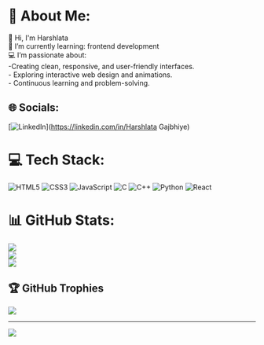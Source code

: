 # 💫 About Me:
   👋 Hi, I'm Harshlata<br>🌱 I’m currently learning:  frontend development<br>💻 I’m passionate about:<br>  -Creating clean, responsive, and user-friendly interfaces.  <br>  - Exploring interactive web design and animations.  <br>  - Continuous learning and problem-solving. <br>  


## 🌐 Socials:
[![LinkedIn](https://img.shields.io/badge/LinkedIn-%230077B5.svg?logo=linkedin&logoColor=white)](https://linkedin.com/in/Harshlata Gajbhiye) 

# 💻 Tech Stack:
![HTML5](https://img.shields.io/badge/html5-%23E34F26.svg?style=for-the-badge&logo=html5&logoColor=white) ![CSS3](https://img.shields.io/badge/css3-%231572B6.svg?style=for-the-badge&logo=css3&logoColor=white) ![JavaScript](https://img.shields.io/badge/javascript-%23323330.svg?style=for-the-badge&logo=javascript&logoColor=%23F7DF1E) ![C](https://img.shields.io/badge/c-%2300599C.svg?style=for-the-badge&logo=c&logoColor=white) ![C++](https://img.shields.io/badge/c++-%2300599C.svg?style=for-the-badge&logo=c%2B%2B&logoColor=white) ![Python](https://img.shields.io/badge/python-3670A0?style=for-the-badge&logo=python&logoColor=ffdd54) ![React](https://img.shields.io/badge/react-%2320232a.svg?style=for-the-badge&logo=react&logoColor=%2361DAFB)
# 📊 GitHub Stats:
![](https://github-readme-stats.vercel.app/api?username=HarshlataGajbhiye&theme=dark&hide_border=false&include_all_commits=false&count_private=false)<br/>
![](https://github-readme-streak-stats.herokuapp.com/?user=HarshlataGajbhiye&theme=dark&hide_border=false)<br/>
![](https://github-readme-stats.vercel.app/api/top-langs/?username=HarshlataGajbhiye&theme=dark&hide_border=false&include_all_commits=false&count_private=false&layout=compact)

## 🏆 GitHub Trophies
![](https://github-profile-trophy.vercel.app/?username=HarshlataGajbhiye&theme=radical&no-frame=false&no-bg=true&margin-w=4)

---
[![](https://visitcount.itsvg.in/api?id=HarshlataGajbhiye&icon=0&color=0)](https://visitcount.itsvg.in)

<!-- Proudly created with GPRM ( https://gprm.itsvg.in ) -->
